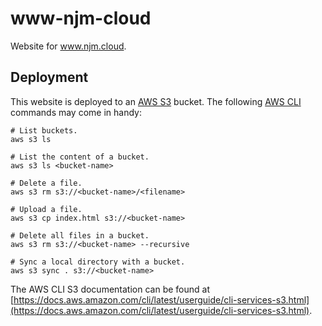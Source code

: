 # www-njm-cloud

Website for www.njm.cloud.

## Deployment

This website is deployed to an [AWS S3](https://aws.amazon.com/s3/) bucket. The following [AWS CLI](https://aws.amazon.com/cli/) commands may come in handy:

```shell
# List buckets.
aws s3 ls

# List the content of a bucket.
aws s3 ls <bucket-name>

# Delete a file.
aws s3 rm s3://<bucket-name>/<filename>

# Upload a file.
aws s3 cp index.html s3://<bucket-name>

# Delete all files in a bucket.
aws s3 rm s3://<bucket-name> --recursive

# Sync a local directory with a bucket.
aws s3 sync . s3://<bucket-name>
```

The AWS CLI S3 documentation can be found at [https://docs.aws.amazon.com/cli/latest/userguide/cli-services-s3.html](https://docs.aws.amazon.com/cli/latest/userguide/cli-services-s3.html).
